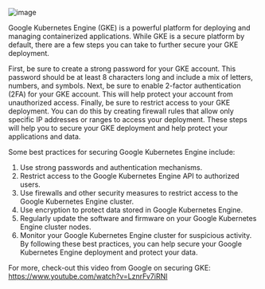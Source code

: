 ![image](https://user-images.githubusercontent.com/99908467/154588090-d45e88fd-d4a7-4a7e-a0c1-0bd73e160c4a.png)

Google Kubernetes Engine (GKE) is a powerful platform for deploying and managing containerized applications. While GKE is a secure platform by default, there are a few steps you can take to further secure your GKE deployment.

First, be sure to create a strong password for your GKE account. This password should be at least 8 characters long and include a mix of letters, numbers, and symbols.
Next, be sure to enable 2-factor authentication (2FA) for your GKE account. This will help protect your account from unauthorized access.
Finally, be sure to restrict access to your GKE deployment. You can do this by creating firewall rules that allow only specific IP addresses or ranges to access your deployment.
These steps will help you to secure your GKE deployment and help protect your applications and data.

Some best practices for securing Google Kubernetes Engine include:
1. Use strong passwords and authentication mechanisms.
2. Restrict access to the Google Kubernetes Engine API to authorized users.
3. Use firewalls and other security measures to restrict access to the Google Kubernetes Engine cluster.
4. Use encryption to protect data stored in Google Kubernetes Engine.
5. Regularly update the software and firmware on your Google Kubernetes Engine cluster nodes.
6. Monitor your Google Kubernetes Engine cluster for suspicious activity.
By following these best practices, you can help secure your Google Kubernetes Engine deployment and protect your data.

For more, check-out this video from Google on securing GKE: https://www.youtube.com/watch?v=LznrFv7iRNI